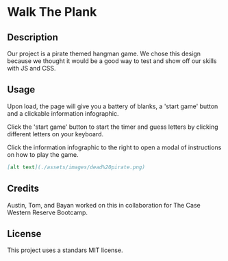 # Walk The Plank

## Description

Our project is a pirate themed hangman game. We chose this design because we thought it would be a good way to test and show off our skills with JS and CSS.

## Usage

Upon load, the page will give you a battery of blanks, a 'start game' button and a clickable information infographic.

Click the 'start game' button to start the timer and guess letters by clicking different letters on your keyboard. 

Click the information infographic to the right to open a modal of instructions on how to play the game.

```md
[alt text](./assets/images/dead%20pirate.png)
```

## Credits

Austin, Tom, and Bayan worked on this in collaboration for The Case Western Reserve Bootcamp.

## License

This project uses a standars MIT license.

